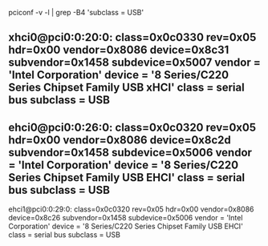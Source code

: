 
pciconf -v -l | grep -B4 'subclass   = USB'

xhci0@pci0:0:20:0:	class=0x0c0330 rev=0x05 hdr=0x00 vendor=0x8086 device=0x8c31 subvendor=0x1458 subdevice=0x5007
    vendor     = 'Intel Corporation'
    device     = '8 Series/C220 Series Chipset Family USB xHCI'
    class      = serial bus
    subclass   = USB
--
ehci0@pci0:0:26:0:	class=0x0c0320 rev=0x05 hdr=0x00 vendor=0x8086 device=0x8c2d subvendor=0x1458 subdevice=0x5006
    vendor     = 'Intel Corporation'
    device     = '8 Series/C220 Series Chipset Family USB EHCI'
    class      = serial bus
    subclass   = USB
--
ehci1@pci0:0:29:0:	class=0x0c0320 rev=0x05 hdr=0x00 vendor=0x8086 device=0x8c26 subvendor=0x1458 subdevice=0x5006
    vendor     = 'Intel Corporation'
    device     = '8 Series/C220 Series Chipset Family USB EHCI'
    class      = serial bus
    subclass   = USB
